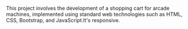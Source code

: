 This project involves the development of a shopping cart for arcade machines, implemented using standard web technologies such as HTML, CSS, Bootstrap, and JavaScript.It's responsive.
